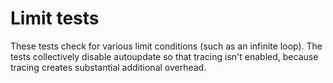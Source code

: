 # Limit tests

<!--
Part of the Carbon Language project, under the Apache License v2.0 with LLVM
Exceptions. See /LICENSE for license information.
SPDX-License-Identifier: Apache-2.0 WITH LLVM-exception
-->

These tests check for various limit conditions (such as an infinite loop). The
tests collectively disable autoupdate so that tracing isn't enabled, because
tracing creates substantial additional overhead.
